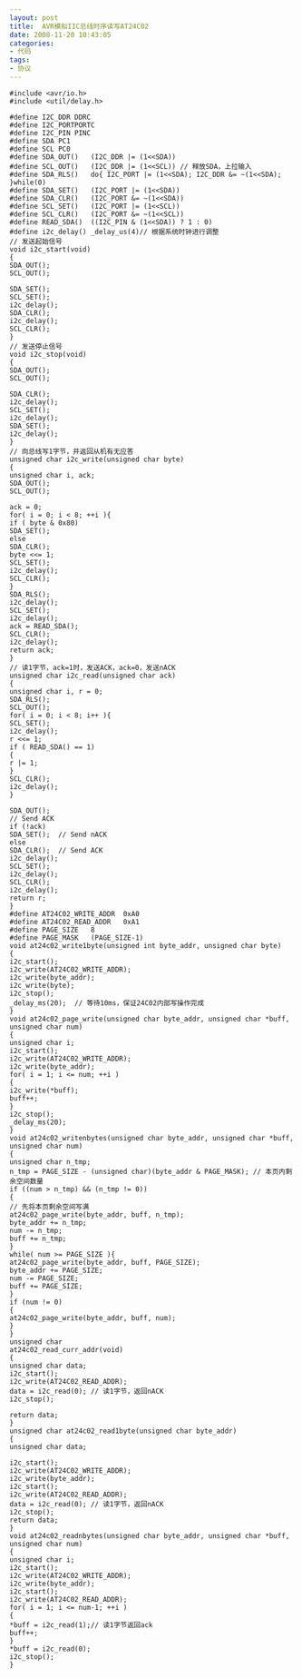 ```yaml
---
layout: post
title:  AVR模拟IIC总线时序读写AT24C02
date: 2008-11-20 10:43:05
categories:
- 代码
tags:
- 协议
---
```


    #include <avr/io.h>
    #include <util/delay.h>
     
    #define I2C_DDR DDRC
    #define I2C_PORTPORTC
    #define I2C_PIN PINC
    #define SDA PC1
    #define SCL PC0
    #define SDA_OUT()   (I2C_DDR |= (1<<SDA))
    #define SCL_OUT()   (I2C_DDR |= (1<<SCL)) // 释放SDA，上拉输入
    #define SDA_RLS()   do{ I2C_PORT |= (1<<SDA); I2C_DDR &= ~(1<<SDA); }while(0)   
    #define SDA_SET()   (I2C_PORT |= (1<<SDA))
    #define SDA_CLR()   (I2C_PORT &= ~(1<<SDA))
    #define SCL_SET()   (I2C_PORT |= (1<<SCL))
    #define SCL_CLR()   (I2C_PORT &= ~(1<<SCL))
    #define READ_SDA()  ((I2C_PIN & (1<<SDA)) ? 1 : 0)
    #define i2c_delay() _delay_us(4)// 根据系统时钟进行调整
    // 发送起始信号
    void i2c_start(void)
    {
    SDA_OUT();
    SCL_OUT();
    
    SDA_SET();
    SCL_SET();
    i2c_delay();
    SDA_CLR();
    i2c_delay();
    SCL_CLR();
    }
    // 发送停止信号
    void i2c_stop(void)
    {
    SDA_OUT();
    SCL_OUT();
    
    SDA_CLR();
    i2c_delay();
    SCL_SET();
    i2c_delay();
    SDA_SET();
    i2c_delay();
    }
    // 向总线写1字节，并返回从机有无应答
    unsigned char i2c_write(unsigned char byte)
    {
    unsigned char i, ack;
    SDA_OUT();
    SCL_OUT();
    
    ack = 0;
    for( i = 0; i < 8; ++i ){
    if ( byte & 0x80)
    SDA_SET();
    else
    SDA_CLR();
    byte <<= 1;
    SCL_SET();
    i2c_delay();
    SCL_CLR();
    }
    SDA_RLS();
    i2c_delay();
    SCL_SET();
    i2c_delay();
    ack = READ_SDA();
    SCL_CLR();
    i2c_delay();
    return ack;
    }
    // 读1字节，ack=1时，发送ACK，ack=0，发送nACK
    unsigned char i2c_read(unsigned char ack)
    {
    unsigned char i, r = 0;
    SDA_RLS();
    SCL_OUT();
    for( i = 0; i < 8; i++ ){
    SCL_SET();
    i2c_delay();
    r <<= 1;
    if ( READ_SDA() == 1)
    {
    r |= 1;
    }
    SCL_CLR();
    i2c_delay();
    }
    
    SDA_OUT();
    // Send ACK
    if (!ack)
    SDA_SET();  // Send nACK
    else
    SDA_CLR();  // Send ACK
    i2c_delay();
    SCL_SET();
    i2c_delay();
    SCL_CLR();
    i2c_delay();
    return r;
    }
    #define AT24C02_WRITE_ADDR  0xA0
    #define AT24C02_READ_ADDR   0xA1
    #define PAGE_SIZE   8
    #define PAGE_MASK   (PAGE_SIZE-1)
    void at24c02_write1byte(unsigned int byte_addr, unsigned char byte)
    {
    i2c_start();
    i2c_write(AT24C02_WRITE_ADDR);
    i2c_write(byte_addr);
    i2c_write(byte);
    i2c_stop();
    _delay_ms(20);  // 等待10ms，保证24C02内部写操作完成
    }
    void at24c02_page_write(unsigned char byte_addr, unsigned char *buff, unsigned char num)
    {
    unsigned char i;
    i2c_start();
    i2c_write(AT24C02_WRITE_ADDR);
    i2c_write(byte_addr);
    for( i = 1; i <= num; ++i )
    {
    i2c_write(*buff);
    buff++;
    }
    i2c_stop();
    _delay_ms(20);
    }
    void at24c02_writenbytes(unsigned char byte_addr, unsigned char *buff, unsigned char num)
    {
    unsigned char n_tmp;
    n_tmp = PAGE_SIZE - (unsigned char)(byte_addr & PAGE_MASK); // 本页内剩余空间数量
    if ((num > n_tmp) && (n_tmp != 0))
    {
    // 先将本页剩余空间写满
    at24c02_page_write(byte_addr, buff, n_tmp);
    byte_addr += n_tmp;
    num -= n_tmp;
    buff += n_tmp;
    }
    while( num >= PAGE_SIZE ){
    at24c02_page_write(byte_addr, buff, PAGE_SIZE);
    byte_addr += PAGE_SIZE;
    num -= PAGE_SIZE;
    buff += PAGE_SIZE;
    }
    if (num != 0)
    {
    at24c02_page_write(byte_addr, buff, num);
    }
    }
    unsigned char 
    at24c02_read_curr_addr(void)
    {
    unsigned char data;
    i2c_start();
    i2c_write(AT24C02_READ_ADDR);
    data = i2c_read(0); // 读1字节，返回nACK
    i2c_stop();
    
    return data;
    }
    unsigned char at24c02_read1byte(unsigned char byte_addr)
    {
    unsigned char data;
    
    i2c_start();
    i2c_write(AT24C02_WRITE_ADDR);
    i2c_write(byte_addr);
    i2c_start();
    i2c_write(AT24C02_READ_ADDR);
    data = i2c_read(0); // 读1字节，返回nACK
    i2c_stop();
    return data;
    }
    void at24c02_readnbytes(unsigned char byte_addr, unsigned char *buff, unsigned char num)
    {
    unsigned char i;
    i2c_start();
    i2c_write(AT24C02_WRITE_ADDR);
    i2c_write(byte_addr);
    i2c_start();
    i2c_write(AT24C02_READ_ADDR);
    for( i = 1; i <= num-1; ++i )
    {
    *buff = i2c_read(1);// 读1字节返回ack
    buff++;
    }
    *buff = i2c_read(0);
    i2c_stop();
    }
